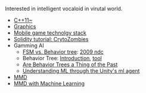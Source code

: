Interested in intelligent vocaloid in virutal world.

* [C++11~](https://github.com/jwvg0425/ModernCppStudy/wiki)
* [Graphics](https://github.com/goopymoon/goopymoon.github.io/blob/master/graphics.md)
* [Mobile game technolgy stack](https://github.com/goopymoon/goopymoon.github.io/blob/master/mobile_game_technology_stack.md)
* [Solidity tutorial: CrytoZombies](https://cryptozombies.io/en/course/)
* Gamming AI
  * [FSM vs. Behavior tree](https://web.stanford.edu/class/cs123/lectures/CS123_lec08_HFSM_BT.pdf): [2009 ndc](https://www.slideshare.net/yonghakim900/2009-ndc)
  * Behavior Tree: [Introduction](http://blog.renatopp.com/2014/07/25/an-introduction-to-behavior-trees-part-1/), [tool](https://archive.codeplex.com/?p=brainiac)
  * [Are Behavior Trees a Thing of the Past](https://www.gamasutra.com/blogs/JakobRasmussen/20160427/271188/Are_Behavior_Trees_a_Thing_of_the_Past.php)
  * [Understanding ML through the Unity's ml agent](https://docs.google.com/presentation/d/e/2PACX-1vRloM3dMgWk55xAU-0nctVsxQIE2zqt6eANo0x8fqTcrlkvzkymB5R-kOIypL3QnDid1rqF0yl4kBmV/pub?start=false&loop=false&delayms=3000)
* [MMD](https://github.com/goopymoon/goopymoon.github.io/blob/master/MMD.md)
* [MMD with Machine Learning](https://github.com/goopymoon/goopymoon.github.io/blob/master/MMD_ML.md)
